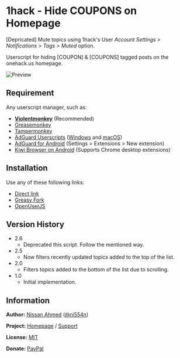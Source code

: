 # 1hack - Hide COUPONS on Homepage

[Depricated] Mute topics using 1hack's User _Account Settings > Notifications > Tags > Muted_ option.

Userscript for hiding \[COUPON\] & \[COUPONS\] tagged posts on the onehack.us homepage.

![Preview](https://github.com/ni554n/userscripts/raw/master/.images/1hack-hide-coupons-on-homepage.png)

## Requirement

Any userscript manager, such as:

- [**Violentmonkey**](https://violentmonkey.github.io/get-it/) (Recommended)
- [Greasemonkey](https://addons.mozilla.org/en-US/firefox/addon/greasemonkey/)
- [Tampermonkey](https://www.tampermonkey.net/)
- [AdGuard Userscripts](https://kb.adguard.com/en/general/userscripts) ([Windows](https://kb.adguard.com/en/windows/features/extensions) and [macOS](https://kb.adguard.com/en/macos/features/extensions))
- [AdGuard for Android](https://adguard.com/en/adguard-android/overview.html) (Settings > Extensions > New extension)
- [Kiwi Browser on Android](https://play.google.com/store/apps/details?id=com.kiwibrowser.browser) (Supports Chrome desktop extensions)

## Installation

Use any of these following links:

- [Direct link](https://github.com/ni554n/userscripts/raw/master/.archive/1hack/hide-coupons-on-homepage/1hack-hide-coupons-on-homepage.user.js)
- [Greasy Fork](https://greasyfork.org/en/scripts/398973-1hack-hide-coupons-on-homepage)
- [OpenUserJS](https://openuserjs.org/scripts/ni554n/1hack_Hide_COUPONS_on_Homepage)

## Version History

- 2.6
  - Deprecated this script. Follow the mentioned way.
- 2.5
  - Now filters recently updated topics added to the top of the list.
- 2.0
  - Filters topics added to the bottom of the list due to scrolling.
- 1.0
  - Initial implementation.

## Information

**Author:** [Nissan Ahmed](https://ni554n.github.io) ([@ni554n](https://twitter.com/ni554n))

**Project:** [Homepage](https://github.com/ni554n/userscripts/) / [Support](https://github.com/ni554n/userscripts/issues)

**License:** [MIT](https://github.com/ni554n/userscripts/blob/master/LICENSE)

**Donate:** [PayPal](https://paypal.me/ni554n)
